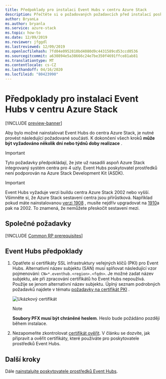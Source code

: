 ```yaml
---
title: Předpoklady pro instalaci Event Hubs v centru Azure Stack
description: Přečtěte si o požadovaných požadavcích před instalací poskytovatele prostředků Event Hubs v centru Azure Stack.
author: BryanLa
ms.author: bryanla
ms.service: azure-stack
ms.topic: how-to
ms.date: 12/09/2019
ms.reviewer: jfggdl
ms.lastreviewed: 12/09/2019
ms.openlocfilehash: 7fd04e0952810bd4080d9c4431589cd53ccd0536
ms.sourcegitcommit: a630894e5a38666c24e7be350f4691ffce81ab81
ms.translationtype: MT
ms.contentlocale: cs-CZ
ms.lasthandoff: 04/16/2020
ms.locfileid: "80423990"
---
```

# <a name="prerequisites-for-installing-event-hubs-on-azure-stack-hub"></a>Předpoklady pro instalaci Event Hubs v centru Azure Stack

[!INCLUDE [preview-banner](../includes/event-hubs-preview.md)]

Aby bylo možné nainstalovat Event Hubs do centra Azure Stack, je nutné provést následující požadované součásti. K dokončení všech kroků **může být vyžadováno několik dní nebo týdnů doby realizace** .

> [!IMPORTANT]
> Tyto požadavky předpokládají, že jste už nasadili aspoň Azure Stack integrovaný systém centra pro 4 uzly. Event Hubs poskytovatel prostředků není podporován na Azure Stack Development Kit (ASDK).

> [!IMPORTANT]
> Event Hubs vyžaduje verzi buildu centra Azure Stack 2002 nebo vyšší. Všimněte si, že Azure Stack sestavení centra jsou přírůstková. Například pokud máte nainstalovanou [verzi 1908](/azure-stack/operator/release-notes?view=azs-1908#1908-build-reference) , musíte nejdřív upgradovat na [1910](/azure-stack/operator/release-notes?view=azs-1910#1910-build-reference)a pak na 2002. To znamená, že nemůžete přeskočit sestavení mezi.

## <a name="common-prerequisites"></a>Společné požadavky

[!INCLUDE [Common RP prerequisites](../includes/marketplace-resource-provider-prerequisites.md)]

## <a name="event-hubs-prerequisites"></a>Event Hubs předpoklady

1. Opatřete si certifikáty SSL infrastruktury veřejných klíčů (PKI) pro Event Hubs. Alternativní název subjektu (SAN) musí splňovat následující vzor pojmenování: `CN=*.eventhub.<region>.<fqdn>`. Je možné zadat název subjektu, ale při zpracování certifikátů ho Event Hubs nepoužívá. Použije se jenom alternativní název subjektu. Úplný seznam podrobných požadavků najdete v tématu [požadavky na certifikát PKI](azure-stack-pki-certs.md) .  

   ![Ukázkový certifikát](media/event-hubs-rp-prerequisites/certificate-example.png)

   > [!NOTE]
   > **Soubory PFX musí být chráněné heslem**. Heslo bude požádáno později během instalace.

2. Nezapomeňte zkontrolovat [certifikát ověřit](azure-stack-validate-pki-certs.md). V článku se dozvíte, jak připravit a ověřit certifikáty, které používáte pro poskytovatele prostředků Event Hubs. 

## <a name="next-steps"></a>Další kroky

Dále [nainstalujte poskytovatele prostředků Event Hubs](event-hubs-rp-install.md).
